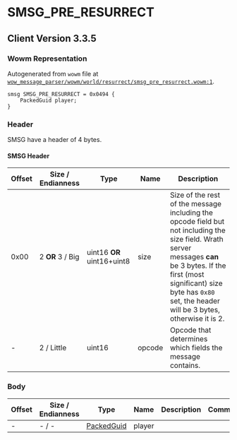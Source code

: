 # SMSG_PRE_RESURRECT

## Client Version 3.3.5

### Wowm Representation

Autogenerated from `wowm` file at [`wow_message_parser/wowm/world/resurrect/smsg_pre_resurrect.wowm:1`](https://github.com/gtker/wow_messages/tree/main/wow_message_parser/wowm/world/resurrect/smsg_pre_resurrect.wowm#L1).
```rust,ignore
smsg SMSG_PRE_RESURRECT = 0x0494 {
    PackedGuid player;
}
```
### Header

SMSG have a header of 4 bytes.

#### SMSG Header

| Offset | Size / Endianness | Type   | Name   | Description |
| ------ | ----------------- | ------ | ------ | ----------- |
| 0x00   | 2 **OR** 3 / Big           | uint16 **OR** uint16+uint8 | size | Size of the rest of the message including the opcode field but not including the size field. Wrath server messages **can** be 3 bytes. If the first (most significant) size byte has `0x80` set, the header will be 3 bytes, otherwise it is 2.|
| -      | 2 / Little| uint16 | opcode | Opcode that determines which fields the message contains. |

### Body

| Offset | Size / Endianness | Type | Name | Description | Comment |
| ------ | ----------------- | ---- | ---- | ----------- | ------- |
| - | - / - | [PackedGuid](../types/packed-guid.md) | player |  |  |

